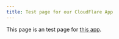 ```yaml
---
title: Test page for our CloudFlare App
---
```


This page is an test page for [this app](https://www.cloudflare.com/apps/simpleanalytics).
